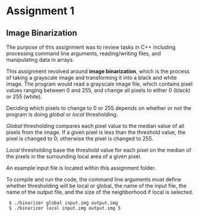 # Assignment 1
## Image Binarization
The purpose of this assignment was to review tasks in C++ including processing command line arguments, reading/writing files, and manipulating data in arrays.

This assignment revolved around **image binarization**, which is the process of taking a grayscale image and transforming it into a black and white image. The program would read a grayscale image file, which contains pixel values ranging between 0 and 255, and change all pixels to either 0 (black) or 255 (white).

Deciding which pixels to change to 0 or 255 depends on whether or not the program is doing *global* or *local* thresholding. 

*Global* thresholding compares each pixel value to the median value of all pixels from the image. If a given pixel is less than the threshold value, the pixel is changed to 0; otherwise the pixel is changed to 255.

*Local* thresholding base the threshold value for each pixel on the median of the pixels in the surrounding local area of a given pixel.

An example input file is located within this assignment folder.

To compile and run the code, the command line arguments must define whether thresholding will be local or global, the name of the input file, the name of the output file, and the size of the neighborhood if local is selected.
```
 $ ./binarizer global input.img output.img
 $ ./binarizer local input.img output.img 5
```
